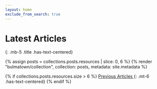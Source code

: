 ```yaml
---
layout: home
exclude_from_search: true
---
```



# Latest Articles
{: .mb-5 .title .has-text-centered}

{% assign posts = collections.posts.resources | slice: 0, 6 %}
{% render "bulmatown/collection", collection: posts, metadata: site.metadata %}

{% if collections.posts.resources.size > 6 %}
  <a href="/posts/" class="button is-primary is-outlined is-small"><span>Previous Articles</span> <span class="icon"><i class="fa fa-arrow-right"></i></span></a>
  {: .mt-6 .has-text-centered}
{% endif %}
